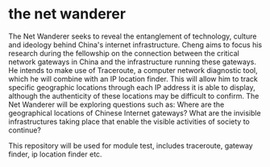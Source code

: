 # the net wanderer
The Net Wanderer seeks to reveal the entanglement of technology, culture and ideology behind China's internet infrastructure. Cheng aims to focus his research during the fellowship on the connection between the critical network gateways in China and the infrastructure running these gateways. He intends to make use of Traceroute, a computer network diagnostic tool, which he will combine with an IP location finder. This will allow him to track specific geographic locations through each IP address it is able to display, although the authenticity of these locations may be difficult to confirm. The Net Wanderer will be exploring questions such as: Where are the geographical locations of Chinese Internet gateways? What are the invisible infrastructures taking place that enable the visible activities of society to continue?

This repository will be used for module test, includes traceroute, gateway finder, ip location finder etc.
